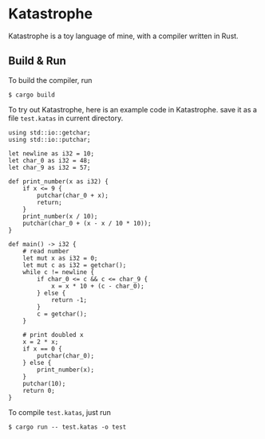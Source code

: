 # Katastrophe

Katastrophe is a toy language of mine, with a compiler written in Rust.

## Build & Run

To build the compiler, run
```shell
$ cargo build
```

To try out Katastrophe, here is an example code in Katastrophe. save it as a file `test.katas` in current directory.
```
using std::io::getchar;
using std::io::putchar;

let newline as i32 = 10;
let char_0 as i32 = 48;
let char_9 as i32 = 57;

def print_number(x as i32) {
    if x <= 9 {
        putchar(char_0 + x);
        return;
    }
    print_number(x / 10);
    putchar(char_0 + (x - x / 10 * 10));
}

def main() -> i32 {
    # read number
    let mut x as i32 = 0;
    let mut c as i32 = getchar();
    while c != newline {
        if char_0 <= c && c <= char_9 {
            x = x * 10 + (c - char_0);
        } else {
            return -1;
        }
        c = getchar();
    }

    # print doubled x
    x = 2 * x;
    if x == 0 {
        putchar(char_0);
    } else {
        print_number(x);
    }
    putchar(10);
    return 0;
}

```

To compile `test.katas`, just run
```shell
$ cargo run -- test.katas -o test
```
